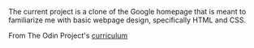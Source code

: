 The current project is a clone of the Google homepage that is meant to familiarize me with basic webpage design, specifically HTML and CSS.

From The Odin Project's [curriculum](http://www.theodinproject.com/web-development-101/html-css)